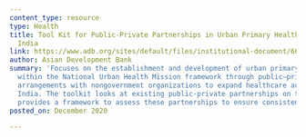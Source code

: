```yaml
---
content_type: resource
type: Health
title: Tool Kit for Public-Private Partnerships in Urban Primary Health Centers in
  India
link: https://www.adb.org/sites/default/files/institutional-document/668741/tool-kit-ppps-urban-primary-health-centers-india.pdf
author: Asian Development Bank
summary: 'Focuses on the establishment and development of urban primary health centers
  within the National Urban Health Mission framework through public–private partnership
  arrangements with nongovernment organizations to expand healthcare access in urban
  India. The toolkit looks at existing public-private partnerships on the ground and
  provides a framework to assess these partnerships to ensure consistent performance. '
posted_on: December 2020

---
```

